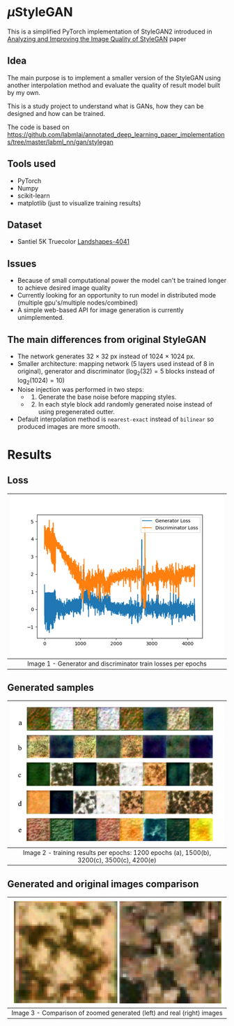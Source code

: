 # $`\mu`$StyleGAN

This is a simplified PyTorch implementation of StyleGAN2 introduced in [Analyzing and Improving the Image Quality of StyleGAN](https://papers.labml.ai/paper/1912.04958) paper

## Idea
The main purpose is to implement a smaller version of the StyleGAN using another interpolation method and evaluate the quality of result model built by my own. 

This is a study project to understand what is GANs, how they can be designed and how can be trained. 

The code is based on https://github.com/labmlai/annotated_deep_learning_paper_implementations/tree/master/labml_nn/gan/stylegan

## Tools used
- PyTorch
- Numpy
- scikit-learn
- matplotlib (just to visualize training results)

## Dataset
- Santiel 5K Truecolor [Landshapes-4041](https://www.kaggle.com/datasets/ueberf/sentinel-5k-truecolor)

## Issues
- Because of small computational power the model can't be trained longer to achieve desired image quality
- Currently looking for an opportunity to run model in distributed mode (multiple gpu's/multiple nodes/combined)
- A simple web-based API for image generation is currently unimplemented.

## The main differences from original StyleGAN
- The network generates 32 $\times$ 32 px instead of 1024 $\times$ 1024 px.
- Smaller architecture: mapping network (5 layers used instead of 8 in original), generator and discriminator ($\log_2(32) = 5$ blocks instead of $\log_2(1024) = 10$)
- Noise injection was performed in two steps:
   - 1. Generate the base noise before mapping styles.
   - 2. In each style block add randomly generated noise instead of using pregenerated outter.
 - Default interpolation method is `nearest-exact` instead of `bilinear` so produced images are more smooth.

# Results

## Loss

|![Loss](images/loss.jpg)|
|:--:|
|Image 1 - Generator and discriminator train losses per epochs|

## Generated samples

| ![Samples](images/samples.jpg) |
| :--: |
| Image 2 - training results per epochs: 1200 epochs (a), 1500(b), 3200(c), 3500(c), 4200(e)|


## Generated and original images comparison

|![Comparison](images/comparison.jpg)|
|:--:|
|Image 3 - Comparison of zoomed generated (left) and real (right) images|
